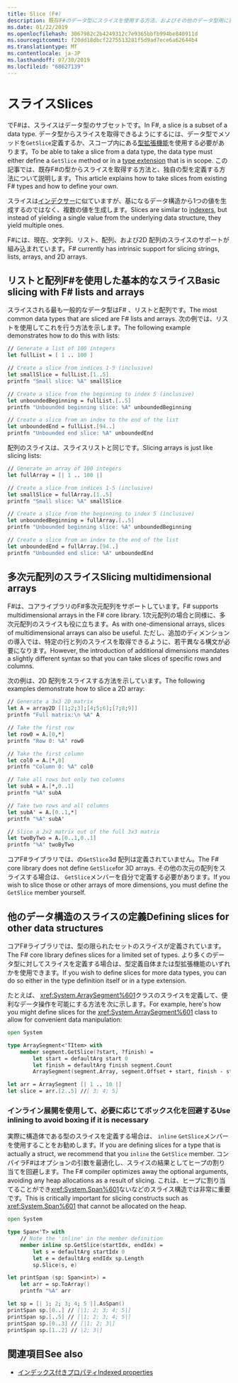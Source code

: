 ```yaml
---
title: Slice (F#)
description: 既存F#のデータ型にスライスを使用する方法、およびその他のデータ型用に独自のスライスを定義する方法について説明します。
ms.date: 01/22/2019
ms.openlocfilehash: 3067982c2b4249312c7e9365bbfb994be840911d
ms.sourcegitcommit: f20dd18dbcf2275513281f5d9ad7ece6a62644b4
ms.translationtype: MT
ms.contentlocale: ja-JP
ms.lasthandoff: 07/30/2019
ms.locfileid: "68627139"
---
```

# <a name="slices"></a><span data-ttu-id="0b62e-103">スライス</span><span class="sxs-lookup"><span data-stu-id="0b62e-103">Slices</span></span>

<span data-ttu-id="0b62e-104">でF#は、スライスはデータ型のサブセットです。</span><span class="sxs-lookup"><span data-stu-id="0b62e-104">In F#, a slice is a subset of a data type.</span></span> <span data-ttu-id="0b62e-105">データ型からスライスを取得できるようにするには、データ型でメソッドを`GetSlice`定義するか、スコープ内にある[型拡張機能](type-extensions.md)を使用する必要があります。</span><span class="sxs-lookup"><span data-stu-id="0b62e-105">To be able to take a slice from a data type, the data type must either define a `GetSlice` method or in a [type extension](type-extensions.md) that is in scope.</span></span> <span data-ttu-id="0b62e-106">この記事では、既存F#の型からスライスを取得する方法と、独自の型を定義する方法について説明します。</span><span class="sxs-lookup"><span data-stu-id="0b62e-106">This article explains how to take slices from existing F# types and how to define your own.</span></span>

<span data-ttu-id="0b62e-107">スライスは[インデクサー](./members/indexed-properties.md)に似ていますが、基になるデータ構造から1つの値を生成するのではなく、複数の値を生成します。</span><span class="sxs-lookup"><span data-stu-id="0b62e-107">Slices are similar to [indexers](./members/indexed-properties.md), but instead of yielding a single value from the underlying data structure, they yield multiple ones.</span></span>

<span data-ttu-id="0b62e-108">F#には、現在、文字列、リスト、配列、および2D 配列のスライスのサポートが組み込まれています。</span><span class="sxs-lookup"><span data-stu-id="0b62e-108">F# currently has intrinsic support for slicing strings, lists, arrays, and 2D arrays.</span></span>

## <a name="basic-slicing-with-f-lists-and-arrays"></a><span data-ttu-id="0b62e-109">リストと配列F#を使用した基本的なスライス</span><span class="sxs-lookup"><span data-stu-id="0b62e-109">Basic slicing with F# lists and arrays</span></span>

<span data-ttu-id="0b62e-110">スライスされる最も一般的なデータ型はF# 、リストと配列です。</span><span class="sxs-lookup"><span data-stu-id="0b62e-110">The most common data types that are sliced are F# lists and arrays.</span></span> <span data-ttu-id="0b62e-111">次の例では、リストを使用してこれを行う方法を示します。</span><span class="sxs-lookup"><span data-stu-id="0b62e-111">The following example demonstrates how to do this with lists:</span></span>

```fsharp
// Generate a list of 100 integers
let fullList = [ 1 .. 100 ]

// Create a slice from indices 1-5 (inclusive)
let smallSlice = fullList.[1..5]
printfn "Small slice: %A" smallSlice

// Create a slice from the beginning to index 5 (inclusive)
let unboundedBeginning = fullList.[..5]
printfn "Unbounded beginning slice: %A" unboundedBeginning

// Create a slice from an index to the end of the list
let unboundedEnd = fullList.[94..]
printfn "Unbounded end slice: %A" unboundedEnd
```

<span data-ttu-id="0b62e-112">配列のスライスは、スライスリストと同じです。</span><span class="sxs-lookup"><span data-stu-id="0b62e-112">Slicing arrays is just like slicing lists:</span></span>

```fsharp
// Generate an array of 100 integers
let fullArray = [| 1 .. 100 |]

// Create a slice from indices 1-5 (inclusive)
let smallSlice = fullArray.[1..5]
printfn "Small slice: %A" smallSlice

// Create a slice from the beginning to index 5 (inclusive)
let unboundedBeginning = fullArray.[..5]
printfn "Unbounded beginning slice: %A" unboundedBeginning

// Create a slice from an index to the end of the list
let unboundedEnd = fullArray.[94..]
printfn "Unbounded end slice: %A" unboundedEnd
```

## <a name="slicing-multidimensional-arrays"></a><span data-ttu-id="0b62e-113">多次元配列のスライス</span><span class="sxs-lookup"><span data-stu-id="0b62e-113">Slicing multidimensional arrays</span></span>

<span data-ttu-id="0b62e-114">F#は、コアライブラリのF#多次元配列をサポートしています。</span><span class="sxs-lookup"><span data-stu-id="0b62e-114">F# supports multidimensional arrays in the F# core library.</span></span> <span data-ttu-id="0b62e-115">1次元配列の場合と同様に、多次元配列のスライスも役に立ちます。</span><span class="sxs-lookup"><span data-stu-id="0b62e-115">As with one-dimensional arrays, slices of multidimensional arrays can also be useful.</span></span> <span data-ttu-id="0b62e-116">ただし、追加のディメンションの導入では、特定の行と列のスライスを取得できるように、若干異なる構文が必要になります。</span><span class="sxs-lookup"><span data-stu-id="0b62e-116">However, the introduction of additional dimensions mandates a slightly different syntax so that you can take slices of specific rows and columns.</span></span>

<span data-ttu-id="0b62e-117">次の例は、2D 配列をスライスする方法を示しています。</span><span class="sxs-lookup"><span data-stu-id="0b62e-117">The following examples demonstrate how to slice a 2D array:</span></span>

```fsharp
// Generate a 3x3 2D matrix
let A = array2D [[1;2;3];[4;5;6];[7;8;9]]
printfn "Full matrix:\n %A" A

// Take the first row
let row0 = A.[0,*]
printfn "Row 0: %A" row0

// Take the first column
let col0 = A.[*,0]
printfn "Column 0: %A" col0

// Take all rows but only two columns
let subA = A.[*,0..1]
printfn "%A" subA

// Take two rows and all columns
let subA' = A.[0..1,*]
printfn "%A" subA'

// Slice a 2x2 matrix out of the full 3x3 matrix
let twoByTwo = A.[0..1,0..1]
printfn "%A" twoByTwo
```

<span data-ttu-id="0b62e-118">コアF#ライブラリでは、の`GetSlice`3d 配列は定義されていません。</span><span class="sxs-lookup"><span data-stu-id="0b62e-118">The F# core library does not define `GetSlice`for 3D arrays.</span></span> <span data-ttu-id="0b62e-119">その他の次元の配列をスライスする場合は、 `GetSlice`メンバーを自分で定義する必要があります。</span><span class="sxs-lookup"><span data-stu-id="0b62e-119">If you wish to slice those or other arrays of more dimensions, you must define the `GetSlice` member yourself.</span></span>

## <a name="defining-slices-for-other-data-structures"></a><span data-ttu-id="0b62e-120">他のデータ構造のスライスの定義</span><span class="sxs-lookup"><span data-stu-id="0b62e-120">Defining slices for other data structures</span></span>

<span data-ttu-id="0b62e-121">コアF#ライブラリでは、型の限られたセットのスライスが定義されています。</span><span class="sxs-lookup"><span data-stu-id="0b62e-121">The F# core library defines slices for a limited set of types.</span></span> <span data-ttu-id="0b62e-122">より多くのデータ型に対してスライスを定義する場合は、型定義自体または型拡張機能のいずれかを使用できます。</span><span class="sxs-lookup"><span data-stu-id="0b62e-122">If you wish to define slices for more data types, you can do so either in the type definition itself or in a type extension.</span></span>

<span data-ttu-id="0b62e-123">たとえば、 <xref:System.ArraySegment%601>クラスのスライスを定義して、便利なデータ操作を可能にする方法を次に示します。</span><span class="sxs-lookup"><span data-stu-id="0b62e-123">For example, here's how you might define slices for the <xref:System.ArraySegment%601> class to allow for convenient data manipulation:</span></span>

```fsharp
open System

type ArraySegment<'TItem> with
    member segment.GetSlice(?start, ?finish) =
        let start = defaultArg start 0
        let finish = defaultArg finish segment.Count
        ArraySegment(segment.Array, segment.Offset + start, finish - start)

let arr = ArraySegment [| 1 .. 10 |]
let slice = arr.[2..5] //[ 3; 4; 5]
```

### <a name="use-inlining-to-avoid-boxing-if-it-is-necessary"></a><span data-ttu-id="0b62e-124">インライン展開を使用して、必要に応じてボックス化を回避する</span><span class="sxs-lookup"><span data-stu-id="0b62e-124">Use inlining to avoid boxing if it is necessary</span></span>

<span data-ttu-id="0b62e-125">実際に構造体である型のスライスを定義する場合は、 `inline` `GetSlice`メンバーを使用することをお勧めします。</span><span class="sxs-lookup"><span data-stu-id="0b62e-125">If you are defining slices for a type that is actually a struct, we recommend that you `inline` the `GetSlice` member.</span></span> <span data-ttu-id="0b62e-126">コンパイラF#はオプションの引数を最適化し、スライスの結果としてヒープの割り当てを回避します。</span><span class="sxs-lookup"><span data-stu-id="0b62e-126">The F# compiler optimizes away the optional arguments, avoiding any heap allocations as a result of slicing.</span></span> <span data-ttu-id="0b62e-127">これは、ヒープに割り当てることができ<xref:System.Span%601>ないなどのスライス構造では非常に重要です。</span><span class="sxs-lookup"><span data-stu-id="0b62e-127">This is critically important for slicing constructs such as <xref:System.Span%601> that cannot be allocated on the heap.</span></span>

```fsharp
open System

type Span<'T> with
    // Note the 'inline' in the member definition
    member inline sp.GetSlice(startIdx, endIdx) =
        let s = defaultArg startIdx 0
        let e = defaultArg endIdx sp.Length
        sp.Slice(s, e)

let printSpan (sp: Span<int>) =
    let arr = sp.ToArray()
    printfn "%A" arr

let sp = [| 1; 2; 3; 4; 5 |].AsSpan()
printSpan sp.[0..] // [|1; 2; 3; 4; 5|]
printSpan sp.[..5] // [|1; 2; 3; 4; 5|]
printSpan sp.[0..3] // [|1; 2; 3|]
printSpan sp.[1..2] // |2; 3|]
```

## <a name="see-also"></a><span data-ttu-id="0b62e-128">関連項目</span><span class="sxs-lookup"><span data-stu-id="0b62e-128">See also</span></span>

- [<span data-ttu-id="0b62e-129">インデックス付きプロパティ</span><span class="sxs-lookup"><span data-stu-id="0b62e-129">Indexed properties</span></span>](./members/indexed-properties.md)

